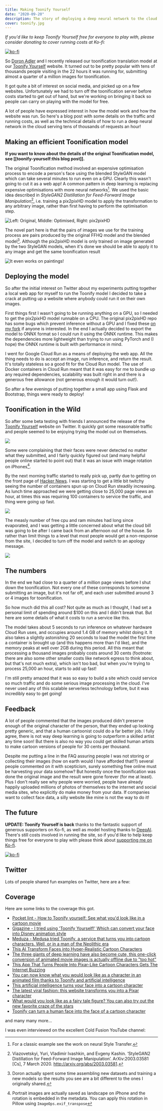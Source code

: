 ```yaml
---
title: Making Toonify Yourself
date: "2020-09-20"
description: The story of deploying a deep neural network to the cloud and Toonifying tens of thousands of images an hour.
cover: toonify.jpg
--- 
```


_If you'd like to keep Toonify Yourself free for everyone to play with, please consider donating to cover running costs at Ko-fi:_

[![ko-fi](https://www.ko-fi.com/img/githubbutton_sm.svg)](https://ko-fi.com/W7W228W2S)

So [Doron Adler](https://linktr.ee/Norod78) and I recently released our toonification translation model at our [Toonify Yourself](https://toonify.justinpinkney.com) website. It turned out to be pretty popular with tens of thousands people visiting in the 22 hours it was running for, submitting almost a quarter of a million images for toonification.

<Tweet tweetLink="Buntworthy/status/1306236896125870080" />

It got quite a bit of interest on social media, and picked up on a few websites. Unfortunately we had to turn off the toonification server before costs started to get out of hand, but we're working on bringing it back so people can carry on playing with the model for free.

A lot of people have expressed interest in how the model work and how the website was run. So here's a blog post with some details on the traffic and running costs, as well as the technical details of how to run a deep neural network in the cloud serving tens of thousands of requests an hour!

## Making an efficient Toonification model

__If you want to know about the details of the original Toonification model, see [[toonify-yourself:this blog post]].__

The original Toonification method involved an expensive optimisation process to encode a person's face using the blended StyleGAN model which can take several minutes to run even on a GPU. Clearly this wasn't going to cut it as a web app! A common pattern in deep learning is replacing expensive optimisations with more neural networks[^style-transfer]. We used the basic idea described in _StyleGAN2 Distillation for Feed-Forward Image Manipulation_[^distillation], i.e. training a pix2pixHD model to apply the transformation to any arbitrary image, rather than first having to perform the optimisation step.

![Left: Original, Middle: Optimised, Right: pix2pixHD](allen.jpg)

The novel part here is that the pairs of images we use for the training process are pairs produced by the original FFHQ model and the blended model[^new-model]. Although the pix2pixHD model is only trained on image generated by the two StyleGAN models, when it's done we should be able to apply it to any image and get the same toonification result

![It even works on paintings!](monkwithbook.jpg)

## Deploying the model

So after the initial interest on Twitter about my experiments putting together a local web app for myself to run the Toonify model I decided to take a crack at putting up a website where anybody could run it on their own images.

First things first I wasn't going to be running anything on a GPU, so I needed to get the pix2pixHD model runnable on a CPU. The original pix2pixHD repo has some bugs which prevent inference without a GPU and I fixed these [on my fork](github.com/justinpinkney/pix2pixHD/) if anyone is interested. In the end I actually decided to export the model to ONNX format so I could run it using the ONNX runtime. This makes the dependencies more lightweight than trying to run using PyTorch and (I hope) the ONNX runtime is built with performance in mind.

I went for Google Cloud Run as a means of deploying the web app. All the thing needs to do is accept an image, run inference, and return the result. It's totally stateless so a good fit for the Cloud Run model. The use of Docker containers in Cloud Run meant that it was easy for me to bundle up any required dependencies, scalability was built right in and there is a generous free allowance (not generous enough it would turn out!).

So after a few evenings of putting together a small app using Flask and Bootstrap, things were ready to deploy!

## Toonification in the Wild

So after some beta testing with friends I announced the release of the [Toonify Yourself](https://toonify.justinpinkney.com) website on Twitter. It quickly got some reasonable traffic and people seemed to be enjoying trying the model out on themselves.

![](toonify.jpg)

Some were complaining that their faces were never detected no matter what they submitted, and I fairly quickly figured out (and many helpful people online started to point out) that it was an issue with image rotation on iPhones[^transpose].

By the next morning traffic started to really pick up, partly due to getting on the front page of [Hacker News](https://news.ycombinator.com/item?id=24494377). I was starting to get a little bit twitchy seeing the number of containers spun up on Cloud Run steadily increasing. As lunch time approached we were getting close to 25,000 page views an hour, at times this was requiring 100 containers to service the traffic, and thing were going up fast.
    
![](page-views.png)

The measly number of free cpu and ram minutes had long since evaporated, and I was getting a little concerned about what the cloud bill was going to be after I came back from an afternoon out of the house. So rather than limit things to a level that most people would get a non-response from the site, I decided to turn off the model and switch to an apology message.

![](offline.jpg)

## The numbers

In the end we had close to a quarter of a million page views before I shut down the toonification. Not every one of these corresponds to someone submitting an image, but it's not far off, and each user submitted around 3 or 4 images for toonification.

So how much did this all cost? Not quite as much as I thought, I had set a personal limit of spending around $100 on this and I didn't break that. But here are some details of what it costs to run a service like this.

The model takes about 5 seconds to run inference on whatever hardware Cloud Run uses, and occupies around 1.4 GB of memory whilst doing it. It also takes a slightly astonishing 20 seconds to load the model the first time a container is brought up (and this happens more than I'd like), and the memory peaks at well over 2GB during this period. All this meant that processing a thousand images probably costs around 30 cents (footnote: there are also some other smaller costs like network egress to think about, but that's not much extra), which isn't too bad, but when you're trying to process 25,000 an hour, starts to add up fast!

I'm still pretty amazed that it was so easy to build a site which could service so much traffic and do some serious image processing in the cloud. I've never used any of this scalable serverless technology before, but it was incredibly easy to get going!

## Feedback 

A lot of people commented that the images produced didn't preserve enough of the original character of the person, that they ended up looking pretty generic, and that a human cartoonist could do a far better job. I fully agree, there is not way deep learning is going to outperform a skilled artist any time soon! But there is also no way you could get skilled human artists to make cartoon versions of people for 30 cents per thousand.

Despite me putting a line in the FAQ assuring people I was not storing or collecting their images (how on earth would I have afforded that!?) several people commented on it with scepticism, surely something free online must be harvesting your data somehow? But honestly once the toonification was done the original image and the result were gone forever (for me at least). Plus I don't really see why people were worried, people have already happily uploaded millions of photos of themselves to the internet and social media sites, who explicitly do make money from your data. If companies want to collect face data, a silly website like mine is not the way to do it!

## The future

__UPDATE: Toonify Yourself is back__ thanks to the fantastic support of generous supporters on Ko-fi, as well as model hosting thanks to [DeepAI](https://deepai.org). There's still costs involved in running the site, so if you'd like to help keep things free for everyone to play with please think about [supporting me on Ko-fi](https://ko-fi.com/justinpinkney).

[![ko-fi](https://www.ko-fi.com/img/githubbutton_sm.svg)](https://ko-fi.com/W7W228W2S)

## Twitter

Lots of people shared fun examples on Twitter, here are a few:

<TwitterTimeline username="Buntworthy/timelines/1308129916114939904" height="650px" />

## Coverage

Here are some links to the coverage this got.

- [Pocket lint - How to Toonify yourself: See what you'd look like in a cartoon movie](https://www.pocket-lint.com/apps/news/153848-how-to-toonify-yourself-see-what-you-d-look-like-in-a-cartoon-movie)
- [Gigazine - I tried using 'Toonify Yourself!' Which can convert your face into Disney animation style](https://gigazine.net/gsc_news/en/20200917-toonify-yourself/)
- [Meduza - Medusa tried Toonify, a service that turns you into cartoon characters. Well, or in a man of the Neolithic era](https://meduza.io/shapito/2020/09/17/meduza-ispytala-toonify-servis-kotoryy-prevraschaet-vas-v-personazhey-multfilmov-nu-ili-v-cheloveka-epohi-neolita)
- [This AI Transform Faces into Hyper-Realistic Cartoon Characters](https://youtu.be/7Oqpiaj0IUM)
- [The three giants of deep learning have also become cute, this one-click conversion of animated movie images is actually offline due to "too hot"](https://tech.sina.com.cn/roll/2020-09-20/doc-iivhuipp5388256.shtml)
- [This App That Turns People Into Pixar-Like Cartoon Characters Gets The Internet Buzzing](https://www.boredpanda.com/turning-people-into-characters-toonify-justin-pinkney/)
- [You can now know what you would look like as a character in an animated film thanks to Toonify and artificial intelligence](https://www.genbeta.com/web/puedes-saber-que-aspecto-tendrias-como-personaje-pelicula-animacion-gracias-a-toonify-inteligencia-artificial)
- [This artificial intelligence turns your face into a cartoon character](https://hitek.fr/42/intelligence-artificielle-toonify-transforme-portrat-personnage-cartoon_8228)
- [The latest viral fashion: this website transforms you into a Pixar character](https://www.20minutos.es/noticia/4397744/0/la-ultima-moda-viral-en-transformacion-del-rostro-esta-web-te-muestra-como-serias-si-fueras-un-personaje-de-pixar/)
- [What would you look like as a fairy tale figure? You can also try out the new favorite craze of the stars](https://femina.hu/terasz/mesefigura-atalakito/)
- [Toonify can turn a human face into the face of a cartoon character](https://otechnice.cz/toonify-dokaze-promenit-lidskou-tvar-v-oblicej-kreslene-postavicky/)

and many many more...

I was even interviewed on the excellent Cold Fusion YouTube channel:

<YouTube youTubeId="KZ7BnJb30Cc" />


[^style-transfer]: For a classic example see the work on neural Style Transfer.

[^distillation]: Viazovetskyi, Yuri, Vladimir Ivashkin, and Evgeny Kashin. ‘StyleGAN2 Distillation for Feed-Forward Image Manipulation’. ArXiv:2003.03581 [Cs], 7 March 2020. http://arxiv.org/abs/2003.03581.


[^new-model]:  Doron actually spent some time assembling new datasets and training a new models so the results you see are a bit different to the ones I originally shared.

[^transpose]: Portrait images are actually saved as landscape on iPhone and the rotation is embedded in the metadata. You can apply this rotation in Pillow using `ImageOps.exif_transpose`
